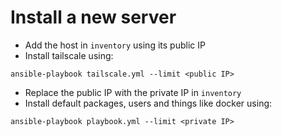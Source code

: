 
# Install a new server

- Add the host in `inventory` using its public IP
- Install tailscale using:

```
ansible-playbook tailscale.yml --limit <public IP>
```

- Replace the public IP with the private IP in `inventory`
- Install default packages, users and things like docker using:

```
ansible-playbook playbook.yml --limit <private IP>
```
